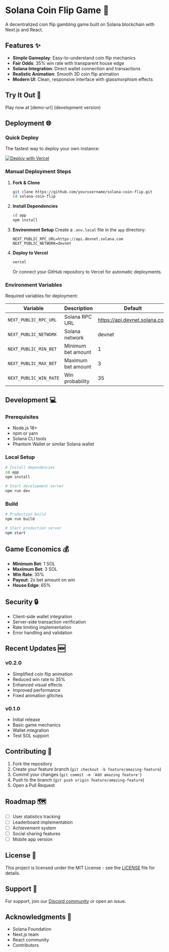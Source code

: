 # Solana Coin Flip Game 🎲

A decentralized coin flip gambling game built on Solana blockchain with Next.js and React.

## Features ✨

- **Simple Gameplay**: Easy-to-understand coin flip mechanics
- **Fair Odds**: 35% win rate with transparent house edge
- **Solana Integration**: Direct wallet connection and transactions
- **Realistic Animation**: Smooth 3D coin flip animation
- **Modern UI**: Clean, responsive interface with glassmorphism effects

## Try It Out 🚀

Play now at [demo-url] (development version)

## Deployment 🌐

### Quick Deploy
The fastest way to deploy your own instance:

[![Deploy with Vercel](https://vercel.com/button)](https://vercel.com/new/clone?repository-url=https%3A%2F%2Fgithub.com%2Fyourusername%2Fsolana-coin-flip)

### Manual Deployment Steps

1. **Fork & Clone**
   ```bash
   git clone https://github.com/yourusername/solana-coin-flip.git
   cd solana-coin-flip
   ```

2. **Install Dependencies**
   ```bash
   cd app
   npm install
   ```

3. **Environment Setup**
   Create a `.env.local` file in the `app` directory:
   ```env
   NEXT_PUBLIC_RPC_URL=https://api.devnet.solana.com
   NEXT_PUBLIC_NETWORK=devnet
   ```

4. **Deploy to Vercel**
   ```bash
   vercel
   ```
   Or connect your GitHub repository to Vercel for automatic deployments.

### Environment Variables

Required variables for deployment:

| Variable | Description | Default |
|----------|-------------|---------|
| `NEXT_PUBLIC_RPC_URL` | Solana RPC URL | https://api.devnet.solana.com |
| `NEXT_PUBLIC_NETWORK` | Solana network | devnet |
| `NEXT_PUBLIC_MIN_BET` | Minimum bet amount | 1 |
| `NEXT_PUBLIC_MAX_BET` | Maximum bet amount | 3 |
| `NEXT_PUBLIC_WIN_RATE` | Win probability | 35 |

## Development 💻

### Prerequisites
- Node.js 18+
- npm or yarn
- Solana CLI tools
- Phantom Wallet or similar Solana wallet

### Local Setup
```bash
# Install dependencies
cd app
npm install

# Start development server
npm run dev
```

### Build
```bash
# Production build
npm run build

# Start production server
npm start
```

## Game Economics 💰

- **Minimum Bet**: 1 SOL
- **Maximum Bet**: 3 SOL
- **Win Rate**: 35%
- **Payout**: 2x bet amount on win
- **House Edge**: 65%

## Security 🔒

- Client-side wallet integration
- Server-side transaction verification
- Rate limiting implementation
- Error handling and validation

## Recent Updates 🆕

### v0.2.0
- Simplified coin flip animation
- Reduced win rate to 35%
- Enhanced visual effects
- Improved performance
- Fixed animation glitches

### v0.1.0
- Initial release
- Basic game mechanics
- Wallet integration
- Test SOL support

## Contributing 🤝

1. Fork the repository
2. Create your feature branch (`git checkout -b feature/amazing-feature`)
3. Commit your changes (`git commit -m 'Add amazing feature'`)
4. Push to the branch (`git push origin feature/amazing-feature`)
5. Open a Pull Request

## Roadmap 🗺️

- [ ] User statistics tracking
- [ ] Leaderboard implementation
- [ ] Achievement system
- [ ] Social sharing features
- [ ] Mobile app version

## License 📄

This project is licensed under the MIT License - see the [LICENSE](LICENSE) file for details.

## Support 🤝

For support, join our [Discord community](your-discord-link) or open an issue.

## Acknowledgments 🙏

- Solana Foundation
- Next.js team
- React community
- Contributors

